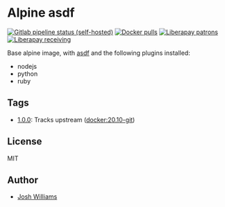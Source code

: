 # Alpine asdf

[![Gitlab pipeline status (self-hosted)](https://img.shields.io/gitlab/pipeline/dubzland/asdf-alpine/main?gitlab_url=https%3A%2F%2Fgit.dubzland.net)](https://git.dubzland.net/dubzland/asdf-alpine/)
[![Docker pulls](https://img.shields.io/docker/pulls/jdubz/asdf-alpine.svg?maxAge=2592000)](https://hub.docker.com/r/jdubz/asdf-alpine/)
[![Liberapay patrons](https://img.shields.io/liberapay/patrons/jdubz)](https://liberapay.com/jdubz/donate)
[![Liberapay receiving](https://img.shields.io/liberapay/receives/jdubz)](https://liberapay.com/jdubz/donate)

Base alpine image, with [asdf](https://asdf-vm.com/#/) and the following plugins
installed:
- nodejs
- python
- ruby

## Tags

- [1.0.0](https://git.dubzland.net/dubzland/asdf-alpine/blob/1.0.0/Dockerfile): Tracks upstream ([docker:20.10-git](https://github.com/docker-library/docker/blob/387e351394bfad74bceebf8303c6c8e39c3d4ed4/20.10/git/Dockerfile))

## License

MIT

## Author

* [Josh Williams](https://dubzland.net)
